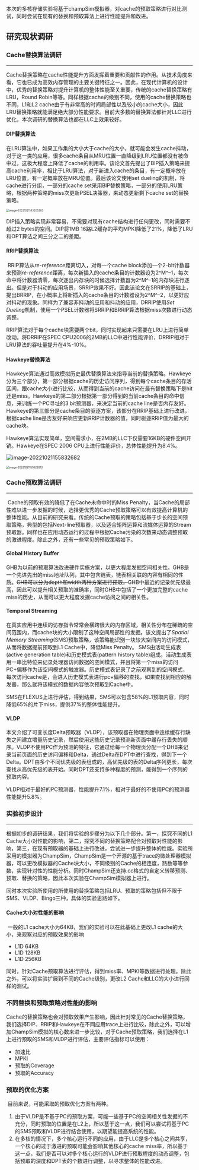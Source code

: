 ​	本次的多核存储实验将基于champSim模拟器，对cache的预取策略进行对比测试，同时尝试在现有的替换和预取算法上进行性能提升和改进。

## 研究现状调研

### Cache替换算法调研

---------------------

​	Cache替换策略在cache性能提升方面发挥着重要和贡献性的作用。从技术角度来看，它也已成为高效内存管理的主要关键特征之一。因此，在现代计算机的设计中，优秀的替换策略对提升计算机的整体性能至关重要，传统的cache替换策略有LRU，Round Robin等等。同样根据cache的级别不同，使用的cache替换策略也不同，L1和L2 cache由于有非常高的时间局部性以及较小的cache大小，因此LRU替换策略就能满足绝大部分性能要求。目前大多数的替换算法都针对LLC进行优化，本次调研的替换算法也都在LLC上效果较好。

#### DIP替换算法

​	在LRU算法中，如果工作集的大小大于cache的大小，就可能会发生cache抖动，对于这一类的应用，很多cache条目从MRU位置一直降级到LRU位置都没有被命中过，这极大程度上降低了cache的利用率。该论文首先提出了BIP插入策略来提高cache利用率，相比于LRU算法，对于新进入cache的条目，有一定概率放在LRU位置，有一定概率放在MRU位置。最后该论文使用set dueling的机制，将cache进行分组，一部分的cache set采用BIP替换策略，一部分的使用LRU策略，根据两种策略的miss次更新PSEL决策器，来动态更新剩下cache set的替换策略。

<img src="https://wangyidipicgo.oss-cn-hangzhou.aliyuncs.com/image-20221021143205283.png" alt="image-20221021143205283" style="zoom:50%;" />

​	DIP插入策略实现非常容易，不需要对现有cache结构进行任何更改，同时需要不超过2 bytes的空间。DIP将1MB 16路L2缓存的平均MPKI降低了21%，降低了LRU和OPT算法之间三分之二的差距。



#### RRIP替换算法

​	RRIP算法从*re-reference*距离切入，对每一个cache block添加一个2-bit计数器来预测*re-reference*距离，每次新插入的cache条目的计数器设为2^M^–1，每次命中将计数器清零，每次逐出内存块的时候选择计数器为2^M^–1的内存块进行逐出。但是对于抖动的应用场景，SRRIP效果不好。因此该论文在SRRIP的基础上，提出BRRIP，在小概率上将新插入的cache条目的计数器设为2^M^–2，以更好应对抖动的现象。同样为了兼容非抖动的应用和抖动的应用，DRRIP使用*Set Dueling*机制，使用一个PSEL计数器将SRRIP和BRRIP算法根据miss次数进行动态调整。

​	RRIP算法对于每个cache块需要两个bit，同时实现起来只需要在LRU上进行简单改动。将DRRIP在SPEC CPU2006的2MB的LLC中进行性能评价，DRRIP相对于LRU算法的吞吐量提升在4%-10%。

#### Hawkeye替换算法

​	Hawkeye算法通过高效模拟历史最优替换算法来指导当前的替换策略。Hawkeye分为三个部分，第一部分根据cache的历史访问序列，得到每个cache条目的存活区间，跟cache大小进行比较，从而得到当前的cache访问在最有替换策略下是hit还是miss。Hawkeye的第二部分根据第一部分得到的当前cache条目的命中信息，来训练一个PC寻址的3 bit预测器，来决定当前的cache line是否内存友好。Hawkeye的第三部分是cache条目的驱逐方案，该部分在RRIP基础上进行改进，根据cache line是否友好来响应更新RRIP计数器的值，同时驱逐RRIP值为最大的cache块。

​	Hawkeye算法实现简单，空间需求小，在2MB的LLC下仅需要16KB的硬件空间开销。Hawkeye在SPEC 2006 CPU上进行性能评价，总体性能提升为8.4%。

![image-20221021155832682](https://wangyidipicgo.oss-cn-hangzhou.aliyuncs.com/image-20221021155832682.png)

<img src="https://wangyidipicgo.oss-cn-hangzhou.aliyuncs.com/image-20221021155822813.png" alt="image-20221021155822813" style="zoom:50%;" />

### Cache预取算法调研

-----------

​	Cache的预取有效的降低了在Cache未命中时的Miss Penalty，当Cache的局部性难以进一步发掘的时候，选择更优秀的Cache预取策略可以有效提高计算机的整体性能。从目前的研究来看。传统的Cache预取的策略包括基于步长的空间预取策略，典型的包括Next-line预取器，以及适合矩阵运算和流媒体运算的Stream预取器。同样也在应用动态运行的过程中根据Cache污染的次数来动态调整预取的激进程度。除此之外，还有一些常见的预取策略如下。

#### Global History Buffer

​	GHB为以前的预取算法改进硬件实施方案，以更大程度发掘空间相关性。GHB是一个先进先出的miss地址队列，其中包含链表，链表相关联的内容有相同的性质。~~GHB可以分为depth和width两种方案进行预取，~~GHB中最近的记录优先级最高，因此可以提升相关预取的准确率，同时GHB中包括了一个更加完整的cache miss的历史，从而可以更大程度发掘cache访问之间的相关性。

#### Temporal Streaming

​	在真实应用中连续的访存指令常常会横跨很大的内存区域，相关性分布在稀疏的空间范围内，而cache块的大小限制了这种空间局部性的发掘。该文提出了*Spatial Memory Streaming*(SMS)预取策略，该策略能识别一块较大空间内的访问模式，从而将数据提前预取到L1 Cache中，降低Miss Penalty。 SMS由活动生成表(active generation table)和历史模式表(pattern history table)组成。活动生成表用一串比特位来记录处理器访问数据的空间模式，并且将第一个miss的访问PC+偏移作为该空间模式的触发器。历史模式表记录了之前观察到的空间模式，每次访问cache是，会进入历史模式表进行pc+偏移的查找，如果查找到相应的触发器，那么就将该模式的数据内容依次预取到Cache中。

​	SMS在FLEXUS上进行评估，得到结果，SMS可以包含58%的L1预取内容，同时降低65%的片下miss，提供37%的整体性能提升。

#### VLDP

​	本文介绍了可变长度Delta预取器（VLDP），该预取器在物理页面中连续缓存行缺失之间建立增量历史记录，然后使用这些历史记录预测新页面中缓存行丢失的顺序。VLDP不使用PC作为预测的特征，它通过给每一个物理页分配一个DHB来记录当前页面的历史访问偏移和Delta，通过Delta在DPT中进行查找，得到下一个Delta。DPT由多个不同优先级的表组成的，高优先级的表的Delta序列更长，每次查找从高优先级的表开始。同时DPT还支持多种程度的预测，能得到一个序列的预取内容。

​	VLDP相对于最好的PC预测器，性能提升7.1%，相对于最好的不使用PC的预测器性能提升5.8%。

### 实验初步设计

------------

​	根据初步的调研结果，我们将实验的步骤分为以下几个部分。第一，探究不同的L1 Cache大小对性能的影响，第二，探究不同的替换策略配合对预取对性能的影响，第三，在现有预取器的基础上进行改进，尝试进一步提升整体的性能。实验所采用的模拟器为ChampSim，ChampSim是一个开源的基于trace的微处理器模拟器，可以更改模拟器的Cache块大小，不同级别的Cache的相连度，路数等等参数，实现针对性的性能分析。同时ChampSim还支持.cc格式的自定义转移预测、预取、替换的策略，因此本次实验在ChampSim模拟器上进行。

​	同时本次实验所使用的所使用的替换策略包括LRU、预取的策略包括但不限于SMS、VLDP、Bingo三种，具体的实验思路如下。

#### Cache大小对性能的影响

​	一般的L1 cache大小为64KB，我们的实验可以在此基础上更改L1 cache的大小，来观察对应的预取效果的影响

- L1D 64KB
- L1D 128KB
- L1D 256KB

​	同时，针对Cache预取算法进行评估，得到miss率、MPKI等数据进行处理。除此之外，可以将实验扩展到不同的Cache级别，更改L2 Cache和LLC的大小进行同样的测试。

### 不同替换和预取策略对性能的影响

​	Cache的替换策略也会对预取效果产生影响，因此针对常见的Cache替换策略，我们选择DIP、RRIP和Hawkeye在不同应用trace上进行比较，除此之外，可以增加ChampSim模拟的核心数来进一步比较，对于Cache预取策略，我们选择在L1上进行预取的SMS和VLDP进行评估，主要评估指标可以使用：

- 加速比
- MPKI
- 预取的Coverage
- 预取的Accuracy

### 预取的优化方案

​	目前来说，可能采取的预取优化方案有两种。

1. 由于VLDP是不基于PC的预取方案，可能一些基于PC的空间相关性发掘的不充分，同时预取的位置是在L2上，所以基于这一点，我们可以尝试将基于PC的SMS预取和VLDP进行结合使用，以期望能提高系统的性能。
2. 在多核的情况下，多个核心运行不同的应用，由于LLC是多个核心之间共享，一个核心的过于激进的预取可能会影响其他核心的cache miss率，所以基于这一点，我们是否可以对多个核心运行的VLDP进行预取程度的动态调整，包括预取的深度和DPT表的个数进行调整，以寻求整体的性能改进。





